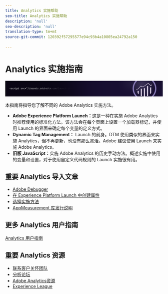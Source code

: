 ```yaml
---
title: Analytics 实施帮助
seo-title: Analytics 实施帮助
description: 'null'
seo-description: 'null'
translation-type: tm+mt
source-git-commit: 120392f57295577e94c93b4a10805ea24792a150

---
```



# Analytics 实施指南

![横幅](../../assets/doc_banner_implement.png)

本指南将指导您了解不同的 Adobe Analytics 实施方法。

* **Adobe Experience Platform Launch：**&#x200B;这是一种在实施 Adobe Analytics 时推荐使用的标准化方法。该方法会在每个页面上设置一个加载器标记，并使用 Launch 的界面来确定每个变量的定义方式。
* **Dynamic Tag Management：** Launch 的前身。DTM 使用类似的界面来实施 Analytics，但不再更新，也没有那么灵活。Adobe 建议使用 Launch 来实施 Adobe Analytics。
* **旧版 JavaScript：**&#x200B;实施 Adobe Analytics 的历史手动方法。概述实施中使用的变量和设置，对于使用自定义代码规则的 Launch 实施很有用。

## 重要 Analytics 导入文章

* [Adobe Debugger](impl-testing/debugger.md)
* [在 Experience Platform Launch 中创建属性](implement-with-launch/create-analytics-property.md)
* [选择实施方法](c-implementation-methods/choose-implementation-method.md)
* [AppMeasurement 库发行说明](appmeasurement-release-notes/c-release-notes-mjs.md)

## 更多 Analytics 用户指南

[Analytics 用户指南](/help/landing/home.md)

## 重要 Analytics 资源

* [联系客户关怀团队](https://helpx.adobe.com/contact/enterprise-support.ec.html)
* [分析论坛](https://forums.adobe.com/community/experience-cloud/analytics-cloud/analytics)
* [Adobe Analytics资源](https://forums.adobe.com/message/10660755)
* [Experience League](https://landing.adobe.com/experience-league/)
